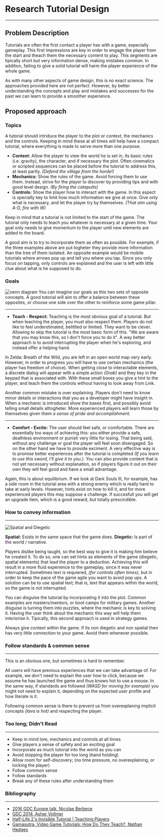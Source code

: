 # Research Tutorial Design
---

## Problem Description

Tutorials are often the first contact a player has with a game, especially gameplay. This first impressions are key in order to engage the player from the start and theach them the necessary content to play. This segments are tipically short but very information dense, making mistakes common. In addition, failing to give a solid tutorial will harm the player experience of the whole game.

As with many other aspects of game design, this is no exact science. The approaches provided here are not perfect. However, by better understanding the concepts and play and mistakes and successes for the past we can learn to provide a smoother experience.


## Proposed approach

### Topics

A tutorial should intriduce the player to the plot or context, the mechanics and the controls. Keeping in mind these at all times will help have a compact tutorial, where everything is made to serve more than one purpose.

- **Context:** Allow the player to view the world he is set in, its basic rules (i.e. gravity), the character, and if necessary the plot.
 Often cinematics or scripted sequences can be placed before the tutorial to address this, at least partly. _(Defend the village from the horde!)_
- **Mechanics:** Show the rules of the game. Avoid forcing them to use them. Instead, strive for the player to discover by providing tips and with good level design. _(By firing the catapults)_
- **Controls:** Show the player how to interact with the game. In this aspect is specially key to limit how much information we give at once. Give only what is necessary, and let the player try by themselves. _(That aim using A-D, fire with W)_

Keep in mind that a tutorial is not limited to the start of the game. The tutorial only needs to teach you whatever is necessary at a given time. Your goal only needs to give momentum to the player until new elements are added to the board.

A good aim is to try to incorporate them as often as possible. For example, if the three examples above are put togheter they provide more information than the tree of them isolated. An opposite example would be mobile tutorials where arrows pop up and tell you where you tap. Since you only focus on tapping, only controls are explained and the user is left with little clue about what is he supposed to do.


### Goals 
![venn diagram](https://raw.githubusercontent.com/paufiol/Research-Tutorial-Design/master/docs/images/venn_diagram.png)
You can imagine our goals as this two sets of opposite concepts. A good tutorial will aim to offer a balance between these opposites, or choose one side over the other to reinforce some game pillar.

---

- **Teach - Respect:** Teaching is the most obvious goal of a tutorial. But when teaching the player, you must also respect them. Players do not like to feel understimated, belittled or limited. They want to be clever. Allowing to skip the tutorial is the most basic form of this. "We are aware that you may know this, so I don't force you to do it". A way better approach is to avoid interrupting the player when he's exploring, and instead offer a helping hand. 

In Zelda: Breath of the Wild, you are left in an open world map very early. However, in order to progress you will have to use certain mechanics (the player has freedom of choice). When getting close to interactable elements, a discrete dialog will appear with a simple action _(Grab)_ and they key in the keypad that is associated with. With these small boxes you give a hint to the player, and teach them the controls without having to look away from Link.

Another common mistake is over explaining. Players don't need to know minor details or interactions that you as a developer might have insight in. When a mechanic is introduced show the bases first, and possibly avoid telling small details alltogheter. More experienced players will learn those by themselves given them _a sense of pride and accomplishment_.

---

- **Comfort - Excite:** The user should feel safe, or comfortable. There are essentially too ways of achieving this: you either provide a safe, deathless environment or punish very little for losing. That being said, without any challenge or goal the player will feel soon disengaged. So on the other hand we have to provide exciment. A very effective way is to promise better experiences after the tutorial is completed _(If you learn to use this sword, I'll give it to you.)_. You can also provide content that is not yet necessary without explanation, so if players figure it out on their own they will feel good and have a small advantage. 

Again, this is about equilibrium. If we look at Dark Souls III, for example, has a side room in the tutorial area with a strong enemy which is really hard to take at early levels. However, hints exist on how to kill it, and for more experienced players this may suppose a challenge. If succesfull you will get an upgrade item, which is a good reward, but totally prescindible.


### How to convey information
---
![Spatial and Diegetic](https://raw.githubusercontent.com/paufiol/Research-Tutorial-Design/master/docs/images/info_chart_multiexample.PNG)

**Spatial:** Exists in the same space that the game does.
**Diegetic:** Is part of the world / narrative.

Players dislike being taught, so the best way to give it is making him believe he created it. To do so, one can set hints as elements of the game (diegetic, spatial elements) that lead the player to a deduction. Achieving this will result in a more fluid experience to the gameplay, since it was never interrupted.
Sometimes text is requiered, _(for controls often times)_, but in order to keep the pace of the game agile you want to avoid pop ups. A solution can be to use spatial text; that is, text that appears within the world, so the game is not interrupted.

You can disguise the tutorial by incorporating it into the plot. Common examples are masters/mentors, or boot camps for military games.
Another disguise is turning them into puzzles, where the mechanic is key to solving it. Having the user think about the mechanic this way will help them interiorise it. Tipically, this second approach is used in strategy games. 

Always give context within the game. If its non diegetic and non spatial then has very little connection to your game. Avoid them whenever possible. 

### Follow standards & common sense
---

This is an obvious one, but sometimes is hard to remember. 

All users will have previous experiences that we can take advantage of. For example, we don't need to explain the user how to click, because we assume he has launched the game and thus knows hot to use a mouse. In the same way, if standards are followed _(WASD for moving for example)_ you might not need to explain it, depending on the expected user profile and how literate is it.

Following common sense is there to prevent us from overexplaning implicit concepts _(lava is hot)_ and respecting the player.

### Too long; Didn't Read
---

- Keep in mind lore, mechanics and controls at all times
- Give players a sense of safety and an exciting goal
- Incorporate as much tutorial into the world as you can
- Avoid stopping the player for too long (hand holding)
- Allow room for self-discovery; (no time pressure, no overexplaining, or locking the player)
- Follow common sense
- Follow standards
- Break any of these rules after understanding them  


### Bibliography
--- 

- [2016 GDC Europe talk, Nicolae Berbece](https://www.youtube.com/watch?v=VM1pV_6IE34)
- [GDC 2014, Asher Vollmer](https://www.youtube.com/watch?v=Uf7xLHUpKHE)
- [Half-Life 2's Invisible Tutorial | Teaching Players](https://www.youtube.com/watch?v=MMggqenxuZc)
- [Gamasutra; Video Game Tutorials: How Do They Teach?, Nathan Hedges](https://www.gamasutra.com/blogs/NathanHedges/20171013/307378/Video_Game_Tutorials_How_Do_They_Teach.php)
